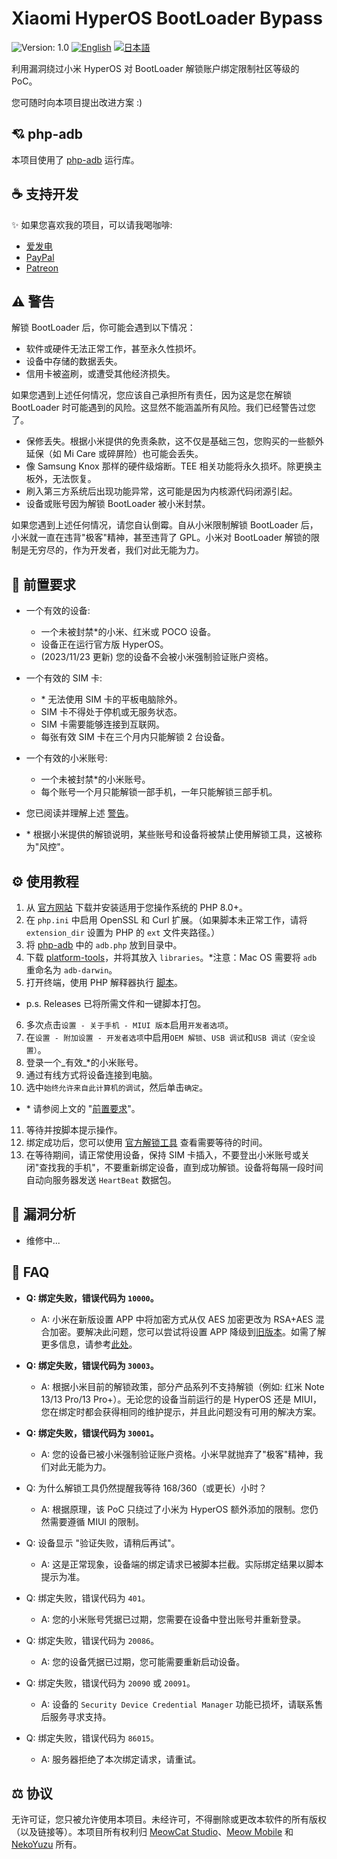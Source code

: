 # Xiaomi HyperOS BootLoader Bypass

![Version: 1.0](https://img.shields.io/badge/Version-1.0-brightgreen?style=for-the-badge) [![English](https://img.shields.io/badge/English-brightgreen?style=for-the-badge)](README.md) [![日本語](https://img.shields.io/badge/日本語-brightgreen?style=for-the-badge)](README-ja.md)

利用漏洞绕过小米 HyperOS 对 BootLoader 解锁账户绑定限制社区等级的 PoC。

您可随时向本项目提出改进方案 :)

## 💘 php-adb

本项目使用了 [php-adb](https://github.com/MlgmXyysd/php-adb) 运行库。

## ☕ 支持开发

✨ 如果您喜欢我的项目，可以请我喝咖啡:

 - [爱发电](https://afdian.net/@MlgmXyysd)
 - [PayPal](https://paypal.me/MlgmXyysd)
 - [Patreon](https://www.patreon.com/MlgmXyysd)

## ⚠️ 警告

解锁 BootLoader 后，你可能会遇到以下情况：

- 软件或硬件无法正常工作，甚至永久性损坏。
- 设备中存储的数据丢失。
- 信用卡被盗刷，或遭受其他经济损失。

如果您遇到上述任何情况，您应该自己承担所有责任，因为这是您在解锁 BootLoader 时可能遇到的风险。这显然不能涵盖所有风险。我们已经警告过您了。

- 保修丢失。根据小米提供的免责条款，这不仅是基础三包，您购买的一些额外延保（如 Mi Care 或碎屏险）也可能会丢失。
- 像 Samsung Knox 那样的硬件级熔断。TEE 相关功能将永久损坏。除更换主板外，无法恢复。
- 刷入第三方系统后出现功能异常，这可能是因为内核源代码闭源引起。
- 设备或账号因为解锁 BootLoader 被小米封禁。

如果您遇到上述任何情况，请您自认倒霉。自从小米限制解锁 BootLoader 后，小米就一直在违背"极客"精神，甚至违背了 GPL。小米对 BootLoader 解锁的限制是无穷尽的，作为开发者，我们对此无能为力。

## 📲 前置要求

- 一个有效的设备:
  - 一个未被封禁\*的小米、红米或 POCO 设备。
  - 设备正在运行官方版 HyperOS。
  - (2023/11/23 更新) 您的设备不会被小米强制验证账户资格。
- 一个有效的 SIM 卡:
  - \* 无法使用 SIM 卡的平板电脑除外。
  - SIM 卡不得处于停机或无服务状态。
  - SIM 卡需要能够连接到互联网。
  - 每张有效 SIM 卡在三个月内只能解锁 2 台设备。
- 一个有效的小米账号:
  - 一个未被封禁\*的小米账号。
  - 每个账号一个月只能解锁一部手机，一年只能解锁三部手机。
- 您已阅读并理解上述 [警告](#%EF%B8%8F-警告)。

- \* 根据小米提供的解锁说明，某些账号和设备将被禁止使用解锁工具，这被称为"风控"。

## ⚙️ 使用教程

1. 从 [官方网站](https://www.php.net/downloads) 下载并安装适用于您操作系统的 PHP 8.0+。
2. 在 `php.ini` 中启用 OpenSSL 和 Curl 扩展。（如果脚本未正常工作，请将 `extension_dir` 设置为 PHP 的 `ext` 文件夹路径。）
3. 将 [php-adb](https://github.com/MlgmXyysd/php-adb) 中的 `adb.php` 放到目录中。
4. 下载 [platform-tools](https://developer.android.com/studio/releases/platform-tools)，并将其放入 `libraries`。*注意：Mac OS 需要将 `adb` 重命名为 `adb-darwin`。
5. 打开终端，使用 PHP 解释器执行 [脚本](../bypass.php)。

- p.s. Releases 已将所需文件和一键脚本打包。

6. 多次点击`设置 - 关于手机 - MIUI 版本`启用`开发者选项`。
7. 在`设置 - 附加设置 - 开发者选项`中启用`OEM 解锁`、`USB 调试`和`USB 调试（安全设置）`。
8. 登录一个_有效_\*的小米账号。
9. 通过有线方式将设备连接到电脑。
10. 选中`始终允许来自此计算机的调试`，然后单击`确定`。

- \* 请参阅上文的 "[前置要求](#-前置要求)"。

11. 等待并按脚本提示操作。
12. 绑定成功后，您可以使用 [官方解锁工具](https://www.miui.com/unlock/index.html) 查看需要等待的时间。
13. 在等待期间，请正常使用设备，保持 SIM 卡插入，不要登出小米账号或关闭"查找我的手机"，不要重新绑定设备，直到成功解锁。设备将每隔一段时间自动向服务器发送 `HeartBeat` 数据包。

## 📖 漏洞分析

- 维修中...

## 🔖 FAQ

- **Q: 绑定失败，错误代码为 `10000`。**
  - A: 小米在新版设置 APP 中将加密方式从仅 AES 加密更改为 RSA+AES 混合加密。要解决此问题，您可以尝试将设置 APP 降级到[旧版本](https://github.com/MlgmXyysd/Xiaomi-HyperOS-BootLoader-Bypass/releases/tag/1.0-fix)。如需了解更多信息，请参考[此处](https://www.coolapk.com/feed/53042929?shareKey=NzhmMGE5MTIxOWIwNjVjNDlhMzM)。

- **Q: 绑定失败，错误代码为 `30003`。**
  - A: 根据小米目前的解锁政策，部分产品系列不支持解锁（例如: 红米 Note 13/13 Pro/13 Pro+）。无论您的设备当前运行的是 HyperOS 还是 MIUI，您在绑定时都会获得相同的维护提示，并且此问题没有可用的解决方案。

- **Q: 绑定失败，错误代码为 `30001`。**
  - A: 您的设备已被小米强制验证账户资格。小米早就抛弃了"极客"精神，我们对此无能为力。

- Q: 为什么解锁工具仍然提醒我等待 168/360（或更长）小时？
  - A: 根据原理，该 PoC 只绕过了小米为 HyperOS 额外添加的限制。您仍然需要遵循 MIUI 的限制。

- Q: 设备显示 "验证失败，请稍后再试"。
  - A: 这是正常现象，设备端的绑定请求已被脚本拦截。实际绑定结果以脚本提示为准。

- Q: 绑定失败，错误代码为 `401`。
  - A: 您的小米账号凭据已过期，您需要在设备中登出账号并重新登录。

- Q: 绑定失败，错误代码为 `20086`。
  - A: 您的设备凭据已过期，您可能需要重新启动设备。

- Q: 绑定失败，错误代码为 `20090` 或 `20091`。
  - A: 设备的 `Security Device Credential Manager` 功能已损坏，请联系售后服务寻求支持。

- Q: 绑定失败，错误代码为 `86015`。
  - A: 服务器拒绝了本次绑定请求，请重试。

## ⚖️ 协议

无许可证，您只被允许使用本项目。未经许可，不得删除或更改本软件的所有版权（以及链接等）。本项目所有权利归 [MeowCat Studio](https://github.com/MeowCat-Studio)、[Meow Mobile](https://github.com/Meow-Mobile) 和 [NekoYuzu](https://github.com/MlgmXyysd) 所有。

